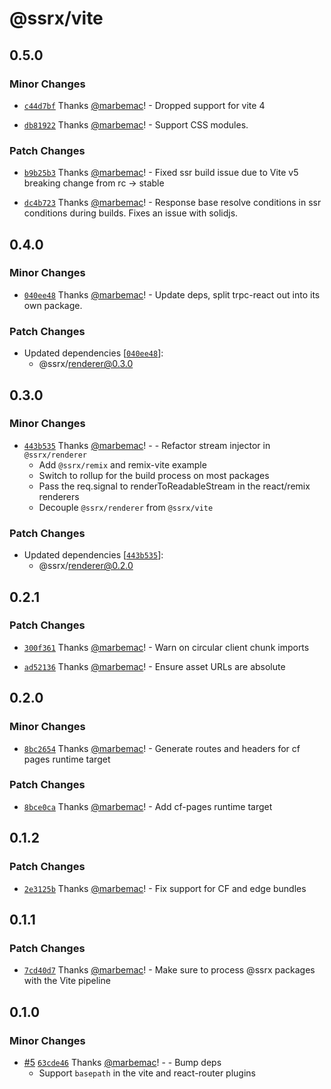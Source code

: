 # @ssrx/vite

## 0.5.0

### Minor Changes

- [`c44d7bf`](https://github.com/marbemac/ssrx/commit/c44d7bf463ff41eeb53ea4bd79580a9d8ce87471) Thanks
  [@marbemac](https://github.com/marbemac)! - Dropped support for vite 4

- [`db81922`](https://github.com/marbemac/ssrx/commit/db819220a1ed2006c8e2bdbd50ff6d6ab6d40b16) Thanks
  [@marbemac](https://github.com/marbemac)! - Support CSS modules.

### Patch Changes

- [`b9b25b3`](https://github.com/marbemac/ssrx/commit/b9b25b37fecc4a443599d59d73dfdf506769517d) Thanks
  [@marbemac](https://github.com/marbemac)! - Fixed ssr build issue due to Vite v5 breaking change from rc -> stable

- [`dc4b723`](https://github.com/marbemac/ssrx/commit/dc4b723b031fc89e36beff8c1b1bde0b64283673) Thanks
  [@marbemac](https://github.com/marbemac)! - Response base resolve conditions in ssr conditions during builds. Fixes an
  issue with solidjs.

## 0.4.0

### Minor Changes

- [`040ee48`](https://github.com/marbemac/ssrx/commit/040ee4869cf7fa5bb12cbb711be9d47d3d539c29) Thanks
  [@marbemac](https://github.com/marbemac)! - Update deps, split trpc-react out into its own package.

### Patch Changes

- Updated dependencies [[`040ee48`](https://github.com/marbemac/ssrx/commit/040ee4869cf7fa5bb12cbb711be9d47d3d539c29)]:
  - @ssrx/renderer@0.3.0

## 0.3.0

### Minor Changes

- [`443b535`](https://github.com/marbemac/ssrx/commit/443b535a5a3767a453114038796baf1f684ebfed) Thanks
  [@marbemac](https://github.com/marbemac)! - - Refactor stream injector in `@ssrx/renderer`
  - Add `@ssrx/remix` and remix-vite example
  - Switch to rollup for the build process on most packages
  - Pass the req.signal to renderToReadableStream in the react/remix renderers
  - Decouple `@ssrx/renderer` from `@ssrx/vite`

### Patch Changes

- Updated dependencies [[`443b535`](https://github.com/marbemac/ssrx/commit/443b535a5a3767a453114038796baf1f684ebfed)]:
  - @ssrx/renderer@0.2.0

## 0.2.1

### Patch Changes

- [`300f361`](https://github.com/marbemac/ssrx/commit/300f3611325eb34134f37f66313642d9a074b812) Thanks
  [@marbemac](https://github.com/marbemac)! - Warn on circular client chunk imports

- [`ad52136`](https://github.com/marbemac/ssrx/commit/ad521367cdfb993d91b2af3d994eecf2ebd6b00f) Thanks
  [@marbemac](https://github.com/marbemac)! - Ensure asset URLs are absolute

## 0.2.0

### Minor Changes

- [`8bc2654`](https://github.com/marbemac/ssrx/commit/8bc26540aa180f53540307a58d0831a859b893f0) Thanks
  [@marbemac](https://github.com/marbemac)! - Generate routes and headers for cf pages runtime target

### Patch Changes

- [`8bce0ca`](https://github.com/marbemac/ssrx/commit/8bce0cab6578b742406102013bf69cbce5de3c30) Thanks
  [@marbemac](https://github.com/marbemac)! - Add cf-pages runtime target

## 0.1.2

### Patch Changes

- [`2e3125b`](https://github.com/marbemac/ssrx/commit/2e3125b9763041b8ff3d7bede66b51b56f04628a) Thanks
  [@marbemac](https://github.com/marbemac)! - Fix support for CF and edge bundles

## 0.1.1

### Patch Changes

- [`7cd40d7`](https://github.com/marbemac/ssrx/commit/7cd40d7ff7b1aeb8f0853e454e3262dee569253a) Thanks
  [@marbemac](https://github.com/marbemac)! - Make sure to process @ssrx packages with the Vite pipeline

## 0.1.0

### Minor Changes

- [#5](https://github.com/marbemac/ssrx/pull/5)
  [`63cde46`](https://github.com/marbemac/ssrx/commit/63cde4631a142ffe352a9fa008b09f153a45ce1d) Thanks
  [@marbemac](https://github.com/marbemac)! - - Bump deps
  - Support `basepath` in the vite and react-router plugins

